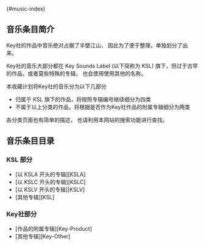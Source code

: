 [](){#music-index}

## 音乐条目简介

Key社的作品中音乐绝对占据了半壁江山，
因此为了便于整理，单独划分了出来。

Key社的音乐大部分都在 Key Sounds Label (以下简称为 KSL)
旗下，但过于古早的作品，或者莫些特殊的专辑，
也会使用使用其他的名称。

本收藏计划将Key社的音乐分为以下几部分

- 归属于 KSL 旗下的作品，将按照专辑编号继续细分为四类
- 不属于以上分类的作品，将根据是否作为Key社作品的附属专辑细分为两类

各分类页面也有简单的描述，
也请利用本网站的搜索功能进行查找。

## 音乐条目目录

### KSL 部分

- [以 KSLA 开头的专辑][KSLA]
- [以 KSLC 开头的专辑][KSLC]
- [以 KSLV 开头的专辑][KSLV]
- [其他专辑][KSL]

### Key社部分

- [作品的附属专辑][Key-Product]
- [其他专辑][Key-Other]
